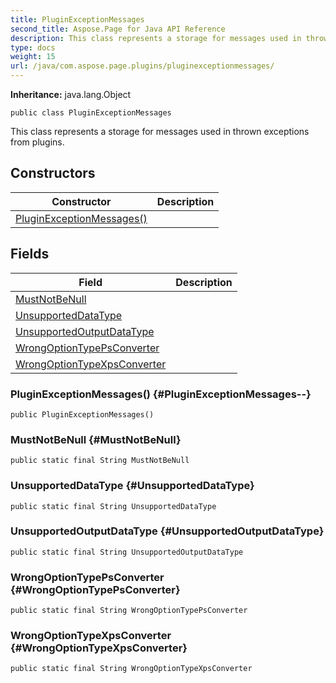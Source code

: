 ```yaml
---
title: PluginExceptionMessages
second_title: Aspose.Page for Java API Reference
description: This class represents a storage for messages used in thrown exceptions from plugins.
type: docs
weight: 15
url: /java/com.aspose.page.plugins/pluginexceptionmessages/
---
```

**Inheritance:**
java.lang.Object
```
public class PluginExceptionMessages
```

This class represents a storage for messages used in thrown exceptions from plugins.
## Constructors

| Constructor | Description |
| --- | --- |
| [PluginExceptionMessages()](#PluginExceptionMessages--) |  |
## Fields

| Field | Description |
| --- | --- |
| [MustNotBeNull](#MustNotBeNull) |  |
| [UnsupportedDataType](#UnsupportedDataType) |  |
| [UnsupportedOutputDataType](#UnsupportedOutputDataType) |  |
| [WrongOptionTypePsConverter](#WrongOptionTypePsConverter) |  |
| [WrongOptionTypeXpsConverter](#WrongOptionTypeXpsConverter) |  |
### PluginExceptionMessages() {#PluginExceptionMessages--}
```
public PluginExceptionMessages()
```


### MustNotBeNull {#MustNotBeNull}
```
public static final String MustNotBeNull
```


### UnsupportedDataType {#UnsupportedDataType}
```
public static final String UnsupportedDataType
```


### UnsupportedOutputDataType {#UnsupportedOutputDataType}
```
public static final String UnsupportedOutputDataType
```


### WrongOptionTypePsConverter {#WrongOptionTypePsConverter}
```
public static final String WrongOptionTypePsConverter
```


### WrongOptionTypeXpsConverter {#WrongOptionTypeXpsConverter}
```
public static final String WrongOptionTypeXpsConverter
```


